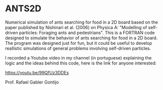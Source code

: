 # ANTS2D

Numerical simulation of ants searching for food in a 2D board based on the paper published by Nishinari et al. (2006) on 
Physica A: "Modelling of self-driven particles: Foraging ants and pedestrians". This is a FORTRAN code designed to simulate 
the behavior of ants searching for food in a 2D board. The program was designed just for fun, but it could be useful to 
develop reallistic simulations of general problems involving self-driven particles. 

I recorded a Youtube video in my channel (in portuguese) explaining the logic and the ideas behind this code, here is the 
link for anyone interested:

https://youtu.be/99QfUz3DDEs

Prof. Rafael Gabler Gontijo
